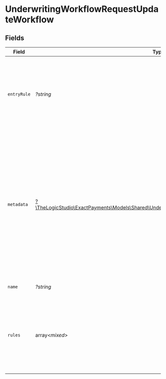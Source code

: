 # UnderwritingWorkflowRequestUpdateWorkflow


## Fields

| Field                                                                                                                                                                                                                                                                                                                                                                                                                                                                                                                                                                                                                                                                                                                                                                                                               | Type                                                                                                                                                                                                                                                                                                                                                                                                                                                                                                                                                                                                                                                                                                                                                                                                                | Required                                                                                                                                                                                                                                                                                                                                                                                                                                                                                                                                                                                                                                                                                                                                                                                                            | Description                                                                                                                                                                                                                                                                                                                                                                                                                                                                                                                                                                                                                                                                                                                                                                                                         | Example                                                                                                                                                                                                                                                                                                                                                                                                                                                                                                                                                                                                                                                                                                                                                                                                             |
| ------------------------------------------------------------------------------------------------------------------------------------------------------------------------------------------------------------------------------------------------------------------------------------------------------------------------------------------------------------------------------------------------------------------------------------------------------------------------------------------------------------------------------------------------------------------------------------------------------------------------------------------------------------------------------------------------------------------------------------------------------------------------------------------------------------------- | ------------------------------------------------------------------------------------------------------------------------------------------------------------------------------------------------------------------------------------------------------------------------------------------------------------------------------------------------------------------------------------------------------------------------------------------------------------------------------------------------------------------------------------------------------------------------------------------------------------------------------------------------------------------------------------------------------------------------------------------------------------------------------------------------------------------- | ------------------------------------------------------------------------------------------------------------------------------------------------------------------------------------------------------------------------------------------------------------------------------------------------------------------------------------------------------------------------------------------------------------------------------------------------------------------------------------------------------------------------------------------------------------------------------------------------------------------------------------------------------------------------------------------------------------------------------------------------------------------------------------------------------------------- | ------------------------------------------------------------------------------------------------------------------------------------------------------------------------------------------------------------------------------------------------------------------------------------------------------------------------------------------------------------------------------------------------------------------------------------------------------------------------------------------------------------------------------------------------------------------------------------------------------------------------------------------------------------------------------------------------------------------------------------------------------------------------------------------------------------------- | ------------------------------------------------------------------------------------------------------------------------------------------------------------------------------------------------------------------------------------------------------------------------------------------------------------------------------------------------------------------------------------------------------------------------------------------------------------------------------------------------------------------------------------------------------------------------------------------------------------------------------------------------------------------------------------------------------------------------------------------------------------------------------------------------------------------- |
| `entryRule`                                                                                                                                                                                                                                                                                                                                                                                                                                                                                                                                                                                                                                                                                                                                                                                                         | *?string*                                                                                                                                                                                                                                                                                                                                                                                                                                                                                                                                                                                                                                                                                                                                                                                                           | :heavy_minus_sign:                                                                                                                                                                                                                                                                                                                                                                                                                                                                                                                                                                                                                                                                                                                                                                                                  | The name of the entry rule in the ruleset of this Underwriting Workflow to start evaluating the Onboarding Application.                                                                                                                                                                                                                                                                                                                                                                                                                                                                                                                                                                                                                                                                                             | Know Your Customer Check                                                                                                                                                                                                                                                                                                                                                                                                                                                                                                                                                                                                                                                                                                                                                                                            |
| `metadata`                                                                                                                                                                                                                                                                                                                                                                                                                                                                                                                                                                                                                                                                                                                                                                                                          | [?\TheLogicStudio\ExactPayments\Models\Shared\UnderwritingWorkflowRequestUpdateWorkflowMetadata](../../Models/Shared/UnderwritingWorkflowRequestUpdateWorkflowMetadata.md)                                                                                                                                                                                                                                                                                                                                                                                                                                                                                                                                                                                                                                          | :heavy_minus_sign:                                                                                                                                                                                                                                                                                                                                                                                                                                                                                                                                                                                                                                                                                                                                                                                                  | Extra information related to a Workflow. It is usually used for display purposes on the web application and not applicable to API users. This data can be used to construct the visual view of the workflow using [React Flow](https://reactflow.dev/) component library.                                                                                                                                                                                                                                                                                                                                                                                                                                                                                                                                           |                                                                                                                                                                                                                                                                                                                                                                                                                                                                                                                                                                                                                                                                                                                                                                                                                     |
| `name`                                                                                                                                                                                                                                                                                                                                                                                                                                                                                                                                                                                                                                                                                                                                                                                                              | *?string*                                                                                                                                                                                                                                                                                                                                                                                                                                                                                                                                                                                                                                                                                                                                                                                                           | :heavy_minus_sign:                                                                                                                                                                                                                                                                                                                                                                                                                                                                                                                                                                                                                                                                                                                                                                                                  | The name of the Workflow.                                                                                                                                                                                                                                                                                                                                                                                                                                                                                                                                                                                                                                                                                                                                                                                           | Main Workflow                                                                                                                                                                                                                                                                                                                                                                                                                                                                                                                                                                                                                                                                                                                                                                                                       |
| `rules`                                                                                                                                                                                                                                                                                                                                                                                                                                                                                                                                                                                                                                                                                                                                                                                                             | array<*mixed*>                                                                                                                                                                                                                                                                                                                                                                                                                                                                                                                                                                                                                                                                                                                                                                                                      | :heavy_minus_sign:                                                                                                                                                                                                                                                                                                                                                                                                                                                                                                                                                                                                                                                                                                                                                                                                  | The list of rules available for the Underwriting Workflow process that can be used to evaluate the Onboarding Application.                                                                                                                                                                                                                                                                                                                                                                                                                                                                                                                                                                                                                                                                                          | [{"name":"Know Your Customer Check","onFail":"reject","onPass":"KYB Check","options":{},"type":"Trulioo KYC"},{"name":"KYB Check","onFail":"reject","onPass":"OFAC Check","options":{},"type":"Trulioo KYB"},{"name":"OFAC Check","onFail":"reject","onPass":"Master Card Match","options":{"max":80,"min":70},"type":"OFAC"},{"name":"Master Card Match","onFail":"review","onPass":"Custom Check","options":{"merchant":{"DoingBusinessAsName":["M01"],"Name":["M02","M01","M00"]}},"type":"Mastercard Match"},{"name":"Custom Check","onFail":"review","onPass":"accept","options":[{"field":"merchant.address.city","operator":"contains","value1":"Antartica","value2":""},{"field":"merchant.anticipatedTransAmounts.maxTicketSize","operator":"gt","value1":500,"value2":0}],"type":"Business Information"}] |